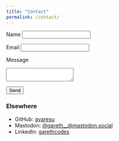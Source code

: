 ```yaml
---
title: "Contact"
permalink: /contact/
---
```


<form action="https://formspree.io/f/xeoqeyaw" method="POST">
  <label for="name">Name</label>
  <input type="text" id="name" name="name" required>
  
  <label for="email">Email</label>
  <input type="email" id="email" name="email" required>

  <label for="message">Message</label>
  <textarea id="message" name="message"></textarea>
  
  <!-- Honeypot field to reduce spam -->
  <label for="website" style="position:absolute;left:-9999px;top:auto;width:1px;height:1px;overflow:hidden;">Website</label>
  <input type="text" id="website" name="_gotcha" tabindex="-1" autocomplete="off" style="position:absolute;left:-9999px;top:auto;width:1px;height:1px;overflow:hidden;">
  
  <button type="submit">Send</button>
</form>

### Elsewhere

- GitHub: [gyaresu](https://github.com/gyaresu)
- Mastodon: [@gareth__@mastodon.social](https://mastodon.social/@gareth__)
- LinkedIn: [garethcodes](https://www.linkedin.com/in/garethcodes/)
